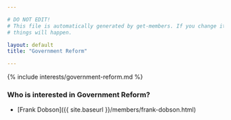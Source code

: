 ```yaml
---

# DO NOT EDIT!
# This file is automatically generated by get-members. If you change it, bad
# things will happen.

layout: default
title: "Government Reform"

---
```


{% include interests/government-reform.md %}

### Who is interested in Government Reform?


* [Frank Dobson]({{ site.baseurl }}/members/frank-dobson.html)
